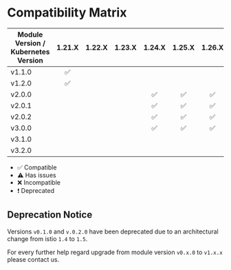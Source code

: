 # Compatibility Matrix

| Module Version / Kubernetes Version |       1.21.X       |       1.22.X       |       1.23.X       |       1.24.X       |       1.25.X       |       1.26.X       |       1.27.X       |       1.28.X       |       1.29.X       |       1.30.X       |
| ----------------------------------- | :----------------: | :----------------: | :----------------: | :----------------: | :----------------: | :----------------: | :----------------: | :----------------: | :----------------: | :----------------: |
| v1.1.0                              | :white_check_mark: |                    |                    |                    |                    |                    |                    |                    |                    |                    |
| v1.2.0                              | :white_check_mark: |                    |                    |                    |                    |                    |                    |                    |                    |                    |
| v2.0.0                              |                    |                    |                    | :white_check_mark: | :white_check_mark: | :white_check_mark: | :white_check_mark: |                    |                    |                    |
| v2.0.1                              |                    |                    |                    | :white_check_mark: | :white_check_mark: | :white_check_mark: | :white_check_mark: |                    |                    |                    |
| v2.0.2                              |                    |                    |                    | :white_check_mark: | :white_check_mark: | :white_check_mark: | :white_check_mark: |                    |                    |                    |
| v3.0.0                              |                    |                    |                    | :white_check_mark: | :white_check_mark: | :white_check_mark: | :white_check_mark: |                    |                    |                    |
| v3.1.0                              |                    |                    |                    |                    |                    |                    | :white_check_mark: | :white_check_mark: | :white_check_mark: |                    |
| v3.2.0                              |                    |                    |                    |                    |                    |                    |                    | :white_check_mark: | :white_check_mark: | :white_check_mark: |

- :white_check_mark: Compatible
- :warning: Has issues
- :x: Incompatible
- :exclamation: Deprecated

## Deprecation Notice

Versions `v0.1.0` and `v.0.2.0` have been deprecated due to an architectural change from istio `1.4` to `1.5`.

For every further help regard upgrade from module version `v0.x.0` to `v1.x.x` please contact us.
